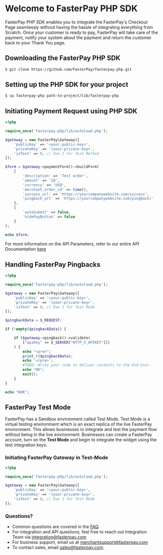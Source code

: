 # Welcome to FasterPay PHP SDK

FasterPay PHP SDK enables you to integrate the FasterPay's Checkout Page seamlessly without having the hassle of integrating everything from Scratch. Once your customer is ready to pay, FasterPay will take care of the payment, notify your system about the payment and return the customer back to your Thank You page.

## Downloading the FasterPay PHP SDK

```sh
$ git clone https://github.com/FasterPay/fasterpay-php.git
```

## Setting up the PHP SDK for your project
```sh
$ cp fasterpay-php path-to-project/lib/fasterpay-php
```

## Initiating Payment Request using PHP SDK
```php
<?php

require_once('fasterpay-php/lib/autoload.php');

$gateway = new FasterPay\Gateway([
    'publicKey' => '<your-public-key>',
    'privateKey' => '<your-private-key>',
    'isTest' => 0, // Use 1 for Test Method
]);

$form = $gateway->paymentForm()->buildForm(
    [
        'description' => 'Test order',
        'amount' => '10',
        'currency' => 'USD',
        'merchant_order_id' => time(),
        'success_url' => 'https://yourcompanywebsite.com/success',
        'pingback_url' => 'https://yourcompanywebsite.com/pingback/'
    ],
    [
        'autoSubmit' => false,
        'hidePayButton' => false
    ]
);

echo $form;

```
For more information on the API Parameters, refer to our entire API Documentation [here](https://docs.fasterpay.com/api#section-custom-integration)

## Handling FasterPay Pingbacks

```php
<?php

require_once('fasterpay-php/lib/autoload.php');

$gateway = new FasterPay\Gateway([
    'publicKey' => '<your-public-key>',
    'privateKey' => '<your-private-key>',
    'isTest' => 0, // Use 1 for Test Mode
]);

$pingbackData = $_REQUEST;

if (!empty($pingbackData)) {

    if ($gateway->pingback()->validate(
        ["apiKey" => $_SERVER["HTTP_X_APIKEY"]])
    ) {
        echo "<pre>";
        print_r($pingbackData);
        echo '</pre>';
        #TODO: Write your code to deliver contents to the End-User.
        echo "OK";
        exit();
    }
}

echo "NOK";

```
## FasterPay Test Mode
FasterPay has a Sandbox environment called Test Mode. Test Mode is a virtual testing environment which is an exact replica of the live FasterPay environment. This allows businesses to integrate and test the payment flow without being in the live environment. Businesses can create a FasterPay account, turn on the **Test Mode** and begin to integrate the widget using the test integration keys.

### Initiating FasterPay Gateway in Test-Mode
```php
<?php

require_once('fasterpay-php/lib/autoload.php');

$gateway = new FasterPay\Gateway([
    'publicKey' => '<your-public-key>',
    'privateKey' => '<your-private-key>',
    'isTest' => 0, // Use 1 for Test Mode
]);
```

### Questions?
* Common questions are covered in the [FAQ](https://www.fasterpay.com/support).
* For integration and API questions, feel free to reach out Integration Team via [integration@fasterpay.com](mailto:integration@fasterpay.com)
* For business support, email us at [merchantsupport@fasterpay.com](mailto:merchantsupport@fasterpay.com)
* To contact sales, email [sales@fasterpay.com](mailto:sales@fasterpay.com).
